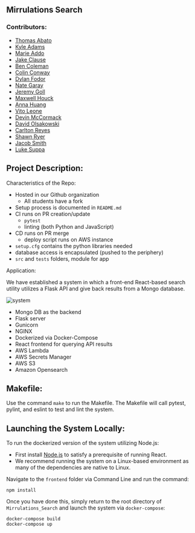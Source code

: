 ## Mirrulations Search

### Contributors: 

* [Thomas Abato](https://www.linkedin.com/in/thomasabato/)
* [Kyle Adams](https://www.linkedin.com/in/kyleadams12/)
* [Marie Addo](https://www.linkedin.com/in/marie-stella-0779a417b/)
* [Jake Clause](https://www.linkedin.com/in/jake-clause-56396a252/)
* [Ben Coleman](https://www.linkedin.com/in/moraviancoleman/)
* [Colin Conway](https://www.linkedin.com/in/colin-conway-ba2b4620a/)
* [Dylan Fodor](https://www.linkedin.com/in/dylan-fodor/)
* [Nate Garay](https://www.linkedin.com/in/nathan-garay-642709252/)
* [Jeremy Goll](https://www.linkedin.com/in/jeremy-goll-85b699253/)
* [Maxwell Houck](www.linkedin.com/in/maxwell-houck-90750a239/)
* [Anna Huang](https://www.linkedin.com/in/anna-huang-73b9b4252/)
* [Vito Leone](https://www.linkedin.com/in/vito-leone/)
* [Devin McCormack](https://www.linkedin.com/in/devin-mccormack-6a8214226/)
* [David Olsakowski](https://www.linkedin.com/in/david-olsakowski-096144257/)
* [Carlton Reyes](https://www.linkedin.com/in/carlton-reyes-9b22b01aa/)
* [Shawn Ryer](https://www.linkedin.com/in/shawn-ryer-914354227/)
* [Jacob Smith](https://www.linkedin.com/in/jacob-smith-a12842205/)
* [Luke Suppa](https://www.linkedin.com/in/luke-suppa-593b0b254/) 


## Project Description:

Characteristics of the Repo:

* Hosted in our Github organization
   * All students have a fork
* Setup process is documented in `README.md`
* CI runs on PR creation/update
  * `pytest`
  * linting (both Python and JavaScript)
* CD runs on PR merge
  * deploy script runs on AWS instance
* `setup.cfg` contains the python libraries needed
* database access is encapsulated (pushed to the periphery)
* `src` and `tests` folders, module for app

Application:

We have established a system in which a front-end React-based search utility utilizes a Flask API and give back results from a Mongo database.

![system](https://i.ibb.co/grvd3Y2/architecture.png)

* Mongo DB as the backend
* Flask server
* Gunicorn
* NGINX
* Dockerized via Docker-Compose
* React frontend for querying API results
* AWS Lambda
* AWS Secrets Manager
* AWS S3
* Amazon Opensearch

## Makefile:
Use the command `make` to run the Makefile. The Makefile will call pytest, pylint, and eslint
to test and lint the system.  

## Launching the System Locally:
To run the dockerized version of the system utilizing Node.js:

* First install [Node.js](https://nodejs.org/en/download) to satisfy a prerequisite of running React.
* We recommend running the system on a Linux-based environment as many of the dependencies are native to Linux.

Navigate to the `frontend` folder via Command Line and run the command:
```
npm install
```

Once you have done this, simply return to the root directory of `Mirrulations_Search` and launch the system via `docker-compose`:

```
docker-compose build
docker-compose up
```